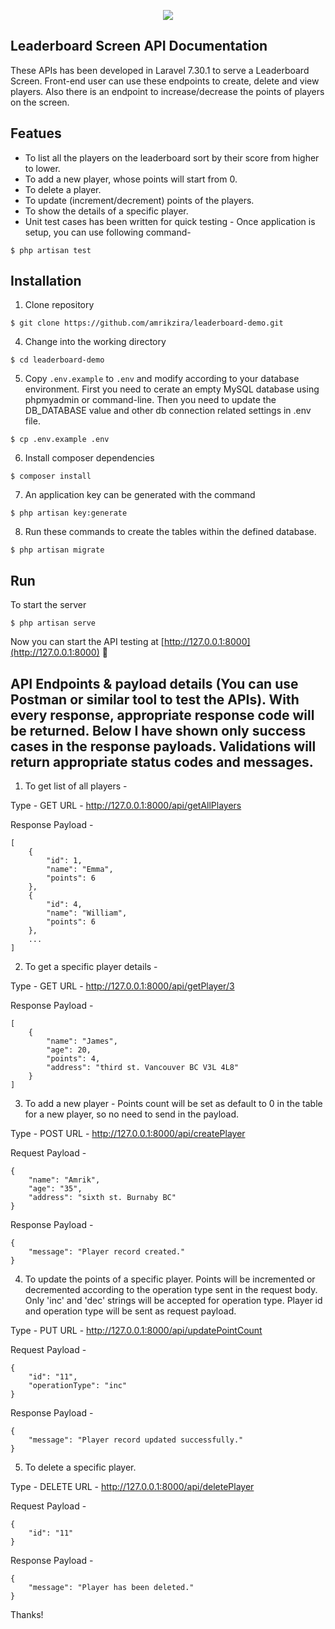 <p align="center"><img src="https://laravel.com/assets/img/components/logo-laravel.svg"></p>

## Leaderboard Screen API Documentation

These APIs has been developed in Laravel 7.30.1 to serve a Leaderboard Screen. Front-end user can use these endpoints to create, delete and view players. Also there is an endpoint to increase/decrease the points of players on the screen. 

## Featues

- To list all the players on the leaderboard sort by their score from higher to lower.
- To add a new player, whose points will start from 0.
- To delete a player.
- To update (increment/decrement) points of the players.
- To show the details of a specific player.
- Unit test cases has been written for quick testing - Once application is setup, you can use following command-

```
$ php artisan test
```

## Installation

1. Clone repository
```
$ git clone https://github.com/amrikzira/leaderboard-demo.git
```
4. Change into the working directory
```
$ cd leaderboard-demo
```
5. Copy `.env.example` to `.env` and modify according to your database environment. First you need to cerate an empty MySQL database using phpmyadmin or command-line. Then you need to update the DB_DATABASE value and other db connection related settings in .env file.
```
$ cp .env.example .env
```
6. Install composer dependencies
```
$ composer install
```
7. An application key can be generated with the command
```
$ php artisan key:generate
```
8. Run these commands to create the tables within the defined database.
```
$ php artisan migrate
```

## Run

To start the server
```
$ php artisan serve 
```

Now you can start the API testing at [http://127.0.0.1:8000](http://127.0.0.1:8000)  🙌

## API Endpoints & payload details (You can use Postman or similar tool to test the APIs). With every response, appropriate response code will be returned. Below I have shown only success cases in the response payloads. Validations will return appropriate status codes and messages.

1. To get list of all players - 

Type - GET
URL - http://127.0.0.1:8000/api/getAllPlayers

Response Payload - 

```
[
    {
        "id": 1,
        "name": "Emma",
        "points": 6
    },
    {
        "id": 4,
        "name": "William",
        "points": 6
    },
    ...
]
```

2. To get a specific player details - 

Type - GET
URL - http://127.0.0.1:8000/api/getPlayer/3

Response Payload - 

```
[
    {
        "name": "James",
        "age": 20,
        "points": 4,
        "address": "third st. Vancouver BC V3L 4L8"
    }
]
```

3. To add a new player - Points count will be set as default to 0 in the table for a new player, so no need to send in the payload.

Type - POST
URL - http://127.0.0.1:8000/api/createPlayer

Request Payload - 

```
{
    "name": "Amrik",
    "age": "35",
    "address": "sixth st. Burnaby BC"
}
```

Response Payload - 

```
{
    "message": "Player record created."
}
```

4. To update the points of a specific player. Points will be incremented or decremented according to the operation type sent in the request body. Only 'inc' and 'dec' strings will be accepted for operation type. Player id and operation type will be sent as request payload.

Type - PUT
URL - http://127.0.0.1:8000/api/updatePointCount

Request Payload - 

```
{
    "id": "11",
    "operationType": "inc"
}
```

Response Payload - 

```
{
    "message": "Player record updated successfully."
}
```

5. To delete a specific player.

Type - DELETE
URL - http://127.0.0.1:8000/api/deletePlayer

Request Payload - 

```
{
    "id": "11"
}
```

Response Payload - 

```
{
    "message": "Player has been deleted."
}
```


Thanks!
